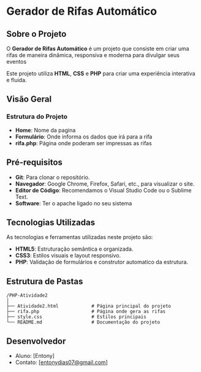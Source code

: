 #  Gerador de Rifas Automático

##  Sobre o Projeto

O **Gerador de Rifas Automático** é um projeto que consiste em criar uma rifas de maneira dinâmica, responsiva e moderna para divulgar seus eventos

Este projeto utiliza **HTML**, **CSS** e **PHP** para criar uma experiência interativa e fluida.

##  Visão Geral

### Estrutura do Projeto

- **Home**: Nome da pagina
- **Formulário**: Onde informa os dados que irá para a rifa
- **rifa.php**: Página onde poderam ser impressas as rifas

##  Pré-requisitos

- **Git**: Para clonar o repositório.
- **Navegador**: Google Chrome, Firefox, Safari, etc., para visualizar o site.
- **Editor de Código**: Recomendamos o Visual Studio Code ou o Sublime Text.
- **Software**: Ter o apache ligado no seu sistema

##  Tecnologias Utilizadas

As tecnologias e ferramentas utilizadas neste projeto são:

- **HTML5**: Estruturação semântica e organizada.
- **CSS3**: Estilos visuais e layout responsivo.
- **PHP**: Validação de formulários e construtor automatico da estrutura.

##  Estrutura de Pastas

```plaintext
/PHP-Atividade2
│
├── Atividade2.html            # Página principal do projeto
├── rifa.php                   # Página onde gera as rifas
├── style.css                  # Estilos principais
└── README.md                  # Documentação do projeto
```
## Desenvolvedor
- Aluno: [Entony]
- Contato: [entonydias07@gmail.com]
